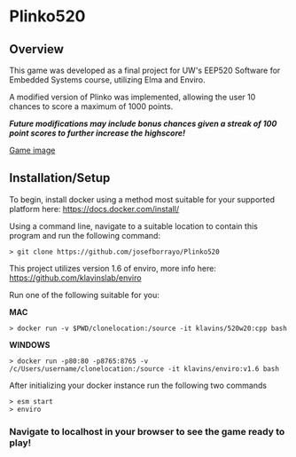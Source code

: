 # Plinko520

## Overview

This game was developed as a final project for UW's EEP520 Software for Embedded Systems course, utilizing Elma and Enviro. 

A modified version of Plinko was implemented, allowing the user 10 chances to score a maximum of 1000 points.

***Future modifications may include bonus chances given a streak of 100 point scores to further increase the highscore!***

[Game image](docs/gameface.PNG)



## Installation/Setup

To begin, install docker using a method most suitable for your supported platform here:
https://docs.docker.com/install/

Using a command line, navigate to a suitable location to contain this program and run the following command:
```
> git clone https://github.com/josefborrayo/Plinko520
```


This project utilizes version 1.6 of enviro, more info here: https://github.com/klavinslab/enviro

Run one of the following suitable for you:

**MAC**
```
> docker run -v $PWD/clonelocation:/source -it klavins/520w20:cpp bash
```

**WINDOWS**
```
> docker run -p80:80 -p8765:8765 -v /c/Users/username/clonelocation:/source -it klavins/enviro:v1.6 bash
```


After initializing your docker instance run the following two commands
```
> esm start
> enviro
```

### Navigate to localhost in your browser to see the game ready to play!
